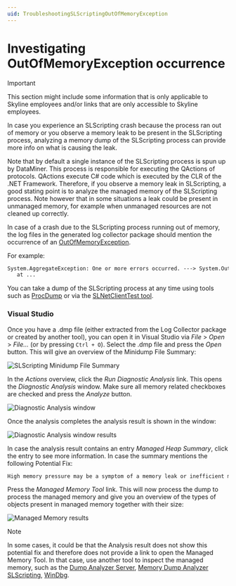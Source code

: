 ```yaml
---
uid: TroubleshootingSLScriptingOutOfMemoryException
---
```


# Investigating OutOfMemoryException occurrence

> [!IMPORTANT]
> This section might include some information that is only applicable to Skyline employees and/or links that are only accessible to Skyline employees.

In case you experience an SLScripting crash because the process ran out of memory or you observe a memory leak to be present in the SLScripting process, analyzing a memory dump of the SLScripting process can provide more info on what is causing the leak.

Note that by default a single instance of the SLScripting process is spun up by DataMiner. This process is responsible for executing the QActions of protocols. QActions execute C# code which is executed by the CLR of the .NET Framework. Therefore, if you observe a memory leak in SLScripting, a good stating point is to analyze the managed memory of the SLScripting process. Note however that in some situations a leak could be present in unmanaged memory, for example when unmanaged resources are not cleaned up correctly.

In case of a crash due to the SLScripting process running out of memory, the log files in the generated log collector package should mention the occurrence of an [OutOfMemoryException](https://learn.microsoft.com/en-us/dotnet/api/system.outofmemoryexception?view=netframework-4.8).

For example:

```txt
System.AggregateException: One or more errors occurred. ---> System.OutOfMemoryException: Exception of type 'System.OutOfMemoryException' was thrown.
   at ...
```

You can take a dump of the SLScripting process at any time using tools such as [ProcDump](xref:Collecting_DataMiner_Cube_memory_dumps#procdump) or via the [SLNetClientTest tool](xref:SLNetClientTest_creating_dump_for_process).

### Visual Studio

Once you have a .dmp file (either extracted from the Log Collector package or created by another tool), you can open it in Visual Studio via *File* > *Open* > *File...* (or by pressing `Ctrl + O`).
Select the .dmp file and press the *Open* button. This will give an overview of the Minidump File Summary:

![SLScripting Minidump File Summary](~/user-guide/images/SLScriptingMinidumpFileSummary.png)

In the *Actions* overview, click the *Run Diagnostic Analysis* link. This opens the *Diagnostic Analysis* window. Make sure all memory related checkboxes are checked and press the *Analyze* button.

![Diagnostic Analysis window](~/user-guide/images/SLScriptingDiagnosticAnalysis.png)

Once the analysis completes the analysis result is shown in the window:

![Diagnostic Analysis window results](~/user-guide/images/SLScriptingDiagnosticAnalysisResult.png)

In case the analysis result contains an entry *Managed Heap Summary*, click the entry to see more information.
In case the summary mentions the following Potential Fix:

```txt
High memory pressure may be a symptom of a memory leak or inefficient memory usage and can lead to slow performance or crashes. See if your application has memory leaks by using the *Managed Memory Tool* or profilers to monitor its runtime. Ensure your application is cleaning up unused objects in a timely manner.
```

Press the *Managed Memory Tool* link. This will now process the dump to process the managed memory and give you an overview of the types of objects present in managed memory together with their size:

![Managed Memory results](~/user-guide/images/SLScriptingManagedMemoryTool.png)

> [!NOTE]
> In some cases, it could be that the Analysis result does not show this potential fix and therefore does not provide a link to open the Managed Memory Tool. In that case, use another tool to inspect the managed memory, such as the [Dump Analyzer Server](https://internaldocs.skyline.be/DevDocs/Dump_Analyzer_Server/Intro.html), [Memory Dump Analyzer SLScripting](https://internaldocs.skyline.be/DevDocs/Analyzing_SLScripting_Memory_Dumps/Memory_Dump_Analyzer_SLScripting.html), [WinDbg](https://learn.microsoft.com/en-us/windows-hardware/drivers/debugger/).
